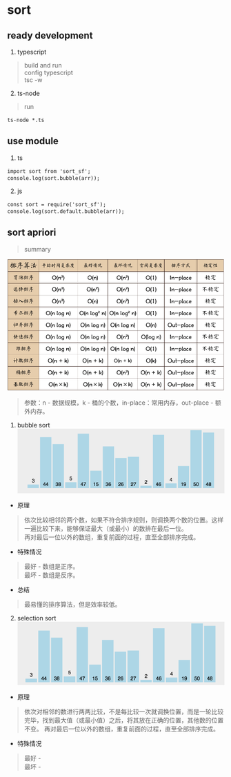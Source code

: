 # sort  

## ready development  

  1. typescript  
  > build and run  
  > config typescript  
  > tsc -w  

  2. ts-node  
  > run  

  ```
  ts-node *.ts
  ```

## use module  

  1. ts  
  ```
  import sort from 'sort_sf';
  console.log(sort.bubble(arr));
  ```

  2. js  
  ```
  const sort = require('sort_sf');
  console.log(sort.default.bubble(arr));
  ```

## sort apriori  
> summary  

![apriori summary](./images/summary.png)  
> 参数：n - 数据规模，k - 桶的个数，in-place：常用内存，out-place - 额外内存。  

1. bubble sort  
![bubble sort](./images/bubble.gif)  
  * 原理  
  > 依次比较相邻的两个数，如果不符合排序规则，则调换两个数的位置。这样一遍比较下来，能够保证最大（或最小）的数排在最后一位。  
  > 再对最后一位以外的数组，重复前面的过程，直至全部排序完成。  

  * 特殊情况  
  > 最好 - 数组是正序。  
  > 最坏 - 数组是反序。  

  * 总结  
  > 最易懂的排序算法，但是效率较低。

2. selection sort  
![selection sort](./images/selection.gif)  
  * 原理  
  > 依次对相邻的数进行两两比较，不是每比较一次就调换位置，而是一轮比较完毕，找到最大值（或最小值）之后，将其放在正确的位置，其他数的位置不变。
  > 再对最后一位以外的数组，重复前面的过程，直至全部排序完成。  

  * 特殊情况  
  > 最好 -  
  > 最坏 -  